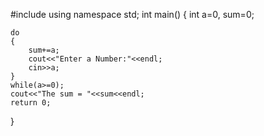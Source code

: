 #include<iostream>
using namespace std;
int main()
{
	int a=0, sum=0;
	
	do 
	{
		sum+=a;
		cout<<"Enter a Number:"<<endl;
		cin>>a;
	}
	while(a>=0);
	cout<<"The sum = "<<sum<<endl;
	return 0;
}
